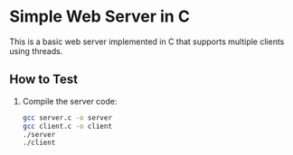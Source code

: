 # Simple Web Server in C

This is a basic web server implemented in C that supports multiple clients using threads.

## How to Test

1. Compile the server code:
   ```bash
   gcc server.c -o server
   gcc client.c -o client
   ./server
   ./client

